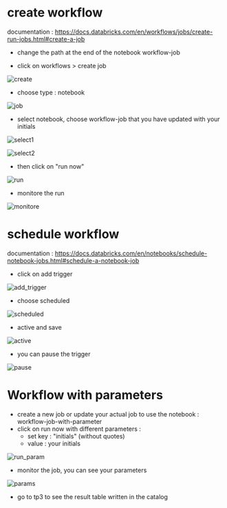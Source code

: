 # create workflow
documentation : https://docs.databricks.com/en/workflows/jobs/create-run-jobs.html#create-a-job

* change the path at the end of the notebook workflow-job

* click on workflows > create job

![create](images/workflow_create.png)

* choose type : notebook

![job](images/job.png)

* select notebook, choose workflow-job that you have updated with your initials

![select1](images/select1.png)

![select2](images/select2.png)

* then click on "run now"

![run](images/run.png)

* monitore the run

![monitore](images/monitore.png)


# schedule workflow
documentation : https://docs.databricks.com/en/notebooks/schedule-notebook-jobs.html#schedule-a-notebook-job

* click on add trigger

![add_trigger](images/add_trigger.png)

* choose scheduled

![scheduled](images/scheduled.png)

* active and save

![active](images/active.png)

* you can pause the trigger

![pause](images/pause.png)

# Workflow with parameters
* create a new job or update your actual job to use the notebook : workflow-job-with-parameter
* click on run now with different parameters : 
  + set key : "initials" (without quotes)  
  + value : your initials

![run_param](images/run_param.png)

* monitor the job, you can see your parameters

![params](images/params.png)


* go to tp3 to see the result table written in the catalog 


